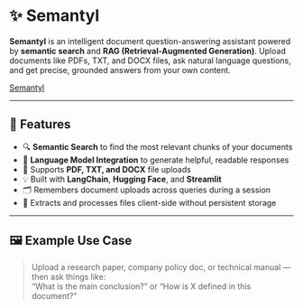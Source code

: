 # ✨ Semantyl

**Semantyl** is an intelligent document question-answering assistant powered by **semantic search** and **RAG (Retrieval-Augmented Generation)**. Upload documents like PDFs, TXT, and DOCX files, ask natural language questions, and get precise, grounded answers from your own content.

[Semantyl](https://semantyl.streamlit.app/)

---

## 🚀 Features

- 🔍 **Semantic Search** to find the most relevant chunks of your documents  
- 🧠 **Language Model Integration** to generate helpful, readable responses  
- 📂 Supports **PDF, TXT, and DOCX** file uploads  
- 💡 Built with **LangChain**, **Hugging Face**, and **Streamlit**  
- 🗂️ Remembers document uploads across queries during a session  
- 🧪 Extracts and processes files client-side without persistent storage  

---

## 🖼️ Example Use Case

> Upload a research paper, company policy doc, or technical manual — then ask things like:  
> “What is the main conclusion?” or “How is X defined in this document?”

